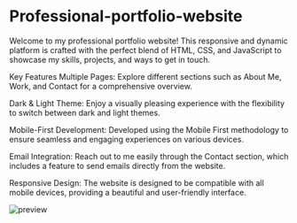 # Professional-portfolio-website

Welcome to my professional portfolio website! This responsive and dynamic platform is crafted with the perfect blend of HTML, CSS, and JavaScript to showcase my skills, projects, and ways to get in touch.

Key Features
Multiple Pages:
Explore different sections such as About Me, Work, and Contact for a comprehensive overview.

Dark & Light Theme:
Enjoy a visually pleasing experience with the flexibility to switch between dark and light themes.

Mobile-First Development:
Developed using the Mobile First methodology to ensure seamless and engaging experiences on various devices.

Email Integration:
Reach out to me easily through the Contact section, which includes a feature to send emails directly from the website.

Responsive Design:
The website is designed to be compatible with all mobile devices, providing a beautiful and user-friendly interface.

![preview](https://github.com/VadymMakohon/Professional-portfolio-website/assets/138728243/d8979cfd-7496-4b12-9737-6d42c1b5632d)
